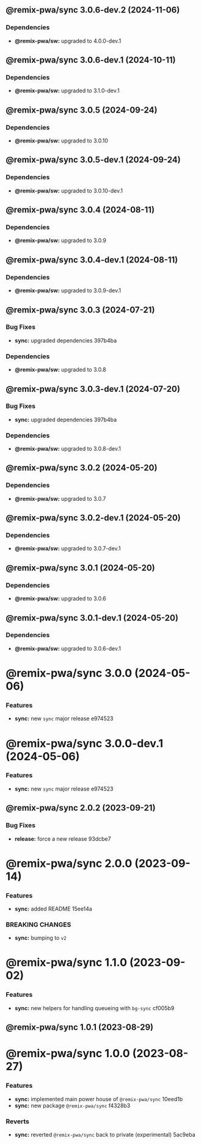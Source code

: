 ## @remix-pwa/sync 3.0.6-dev.2 (2024-11-06)





### Dependencies

* **@remix-pwa/sw:** upgraded to 4.0.0-dev.1

## @remix-pwa/sync 3.0.6-dev.1 (2024-10-11)





### Dependencies

* **@remix-pwa/sw:** upgraded to 3.1.0-dev.1

## @remix-pwa/sync 3.0.5 (2024-09-24)





### Dependencies

* **@remix-pwa/sw:** upgraded to 3.0.10

## @remix-pwa/sync 3.0.5-dev.1 (2024-09-24)





### Dependencies

* **@remix-pwa/sw:** upgraded to 3.0.10-dev.1

## @remix-pwa/sync 3.0.4 (2024-08-11)





### Dependencies

* **@remix-pwa/sw:** upgraded to 3.0.9

## @remix-pwa/sync 3.0.4-dev.1 (2024-08-11)





### Dependencies

* **@remix-pwa/sw:** upgraded to 3.0.9-dev.1

## @remix-pwa/sync 3.0.3 (2024-07-21)


### Bug Fixes

* **sync:** upgraded dependencies 397b4ba





### Dependencies

* **@remix-pwa/sw:** upgraded to 3.0.8

## @remix-pwa/sync 3.0.3-dev.1 (2024-07-20)


### Bug Fixes

* **sync:** upgraded dependencies 397b4ba





### Dependencies

* **@remix-pwa/sw:** upgraded to 3.0.8-dev.1

## @remix-pwa/sync 3.0.2 (2024-05-20)





### Dependencies

* **@remix-pwa/sw:** upgraded to 3.0.7

## @remix-pwa/sync 3.0.2-dev.1 (2024-05-20)





### Dependencies

* **@remix-pwa/sw:** upgraded to 3.0.7-dev.1

## @remix-pwa/sync 3.0.1 (2024-05-20)





### Dependencies

* **@remix-pwa/sw:** upgraded to 3.0.6

## @remix-pwa/sync 3.0.1-dev.1 (2024-05-20)





### Dependencies

* **@remix-pwa/sw:** upgraded to 3.0.6-dev.1

# @remix-pwa/sync 3.0.0 (2024-05-06)


### Features

* **sync:** new `sync` major release e974523

# @remix-pwa/sync 3.0.0-dev.1 (2024-05-06)


### Features

* **sync:** new `sync` major release e974523

## @remix-pwa/sync 2.0.2 (2023-09-21)


### Bug Fixes

* **release:** force a new release 93dcbe7

# @remix-pwa/sync 2.0.0 (2023-09-14)


### Features

* **sync:** added README 15ee14a


### BREAKING CHANGES

* **sync:** bumping to `v2`

# @remix-pwa/sync 1.1.0 (2023-09-02)


### Features

* **sync:** new helpers for handling queueing with `bg-sync` cf005b9

## @remix-pwa/sync 1.0.1 (2023-08-29)

# @remix-pwa/sync 1.0.0 (2023-08-27)


### Features

* **sync:** implemented main power house of `@remix-pwa/sync` 10eed1b
* **sync:** new package `@remix-pwa/sync` f4328b3


### Reverts

* **sync:** reverted `@remix-pwa/sync` back to private (experimental) 5ac9eba

